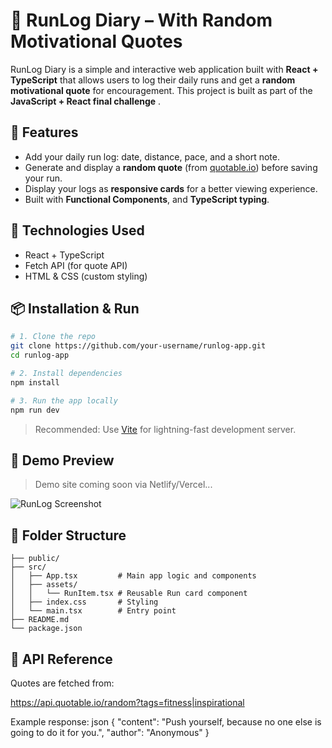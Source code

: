 # 🏃 RunLog Diary – With Random Motivational Quotes

RunLog Diary is a simple and interactive web application built with **React + TypeScript** that allows users to log their daily runs and get a **random motivational quote** for encouragement. This project is built as part of the **JavaScript + React final challenge** .

## 🌟 Features

- Add your daily run log: date, distance, pace, and a short note.
- Generate and display a **random quote** (from [quotable.io](https://api.quotable.io)) before saving your run.
- Display your logs as **responsive cards** for a better viewing experience.
- Built with **Functional Components**, and **TypeScript typing**.

## 🔧 Technologies Used

- React + TypeScript
- Fetch API (for quote API)
- HTML & CSS (custom styling)


## 📦 Installation & Run

```bash
# 1. Clone the repo
git clone https://github.com/your-username/runlog-app.git
cd runlog-app

# 2. Install dependencies
npm install

# 3. Run the app locally
npm run dev
```

> Recommended: Use [Vite](https://vitejs.dev/) for lightning-fast development server.

## 📸 Demo Preview

> Demo site coming soon via Netlify/Vercel...

![RunLog Screenshot](./screenshot.png)

## 📂 Folder Structure

```
├── public/
├── src/
│   ├── App.tsx         # Main app logic and components
│   ├── assets/
│   │   └── RunItem.tsx # Reusable Run card component
│   ├── index.css       # Styling
│   └── main.tsx        # Entry point
├── README.md
└── package.json
```

## 📃 API Reference

Quotes are fetched from:

https://api.quotable.io/random?tags=fitness|inspirational


Example response:
json
{
  "content": "Push yourself, because no one else is going to do it for you.",
  "author": "Anonymous"
}